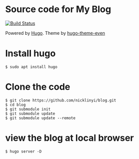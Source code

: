 # Source code for My Blog

[![Build Status](https://travis-ci.org/nicklinyi/blog.svg?branch=master)](https://travis-ci.org/nicklinyi/blog)


Powered by [Hugo](https://gohugo.io/).
Theme by [hugo-theme-even](https://github.com/nicklinyi/hugo-theme-even)


# Install hugo
```
$ sudo apt install hugo
```

# Clone the code
```
$ git clone https://github.com/nicklinyi/blog.git 
$ cd blog
$ git submodule init
$ git submodule update
$ git submodule update --remote
```
# view the blog at local browser
```
$ hugo server -D
```





